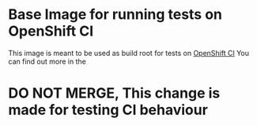 # Base Image for running tests on OpenShift CI

This image is meant to be used as build root for tests on [OpenShift CI](https://github.com/openshift/release/blob/master/ci-operator/config/openshift/odo/redhat-developer-odo-master.yaml)
You can find out more in the [
](https://github.com/openshift/ci-operator/blob/master/CONFIGURATION.md)

# DO NOT MERGE, This change is made for testing CI behaviour
